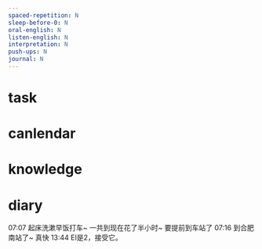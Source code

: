 ```yaml
---
spaced-repetition: N
sleep-before-0: N
oral-english: N
listen-english: N
interpretation: N
push-ups: N
journal: N
---
```


# task

# canlendar

# knowledge

# diary

07:07 起床洗漱早饭打车~ 一共到现在花了半小时~ 要提前到车站了
07:16 到合肥南站了~ 真快
13:44 EI是2，接受它。
